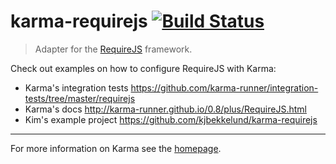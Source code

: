 # karma-requirejs  [![Build Status](https://travis-ci.org/karma-runner/karma-requirejs.png?branch=master)](https://travis-ci.org/karma-runner/karma-requirejs)

> Adapter for the [RequireJS](http://requirejs.org/) framework.

Check out examples on how to configure RequireJS with Karma:
- Karma's integration tests https://github.com/karma-runner/integration-tests/tree/master/requirejs
- Karma's docs http://karma-runner.github.io/0.8/plus/RequireJS.html
- Kim's example project https://github.com/kjbekkelund/karma-requirejs


----

For more information on Karma see the [homepage].


[homepage]: http://karma-runner.github.io/
